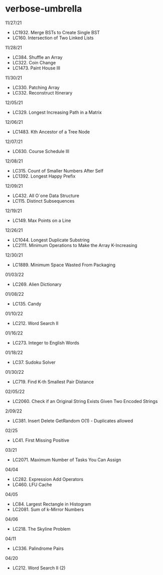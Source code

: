 # verbose-umbrella

11/27/21
 * LC1932. Merge BSTs to Create Single BST
 * LC160. Intersection of Two Linked Lists

11/28/21
 * LC384. Shuffle an Array
 * LC322. Coin Change
 * LC1473. Paint House III

11/30/21
 * LC330. Patching Array
 * LC332. Reconstruct Itinerary

12/05/21
 * LC329. Longest Increasing Path in a Matrix

12/06/21
 * LC1483. Kth Ancestor of a Tree Node

12/07/21
 * LC630. Course Schedule III

12/08/21
 * LC315. Count of Smaller Numbers After Self
 * LC1392. Longest Happy Prefix

12/09/21
 * LC432. All O`one Data Structure
 * LC115. Distinct Subsequences

12/19/21
 * LC149. Max Points on a Line

12/26/21
 * LC1044. Longest Duplicate Substring
 * LC2111. Minimum Operations to Make the Array K-Increasing

12/30/21
 * LC1889. Minimum Space Wasted From Packaging

01/03/22
 * LC269. Alien Dictionary

01/08/22
 * LC135. Candy

01/10/22
 * LC212. Word Search II

01/16/22
 * LC273. Integer to English Words

01/18/22
 * LC37. Sudoku Solver

01/30/22
 * LC719. Find K-th Smallest Pair Distance

02/05/22
 * LC2060. Check if an Original String Exists Given Two Encoded Strings

2/09/22
 * LC381. Insert Delete GetRandom O(1) - Duplicates allowed

02/25
 * LC41. First Missing Positive

03/21
 * LC2071. Maximum Number of Tasks You Can Assign

04/04
 * LC282. Expression Add Operators
 * LC460. LFU Cache

04/05
 * LC84. Largest Rectangle in Histogram
 * LC2081. Sum of k-Mirror Numbers

04/06
 * LC218. The Skyline Problem

04/11
 * LC336. Palindrome Pairs

04/20
 * LC212. Word Search II (2)
